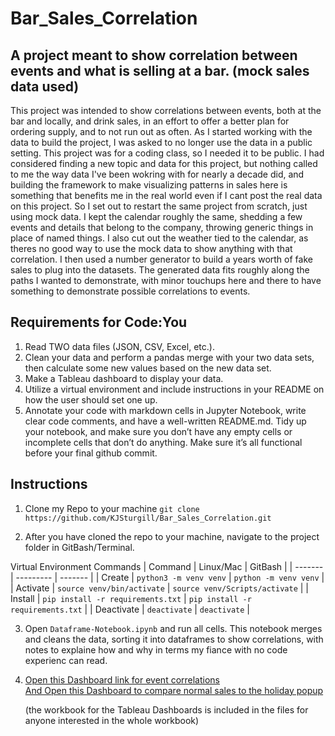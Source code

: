 # Bar_Sales_Correlation
## A project meant to show correlation between events and what is selling at a bar. (mock sales data used)

This project was intended to show correlations between events, both at the bar and locally, and drink sales, in an effort to offer a better plan for ordering supply, and to not run out as often. As I started working with the data to build the project, I was asked to no longer use the data in a public setting. This project was for a coding class, so I needed it to be public. I had considered finding a new topic and data for this project, but nothing called to me the way data I've been wokring with for nearly a decade did, and building the framework to make visualizing patterns in sales here is something that benefits me in the real world even if I cant post the real data on this project. So I set out to restart the same project from scratch, just using mock data. I kept the calendar roughly the same, shedding a few events and details that belong to the company, throwing generic things in place of named things. I also cut out the weather tied to the calendar, as theres no good way to use the mock data to show anything with that correlation. I then used a number generator to build a years worth of fake sales to plug into the datasets. The generated data fits roughly along the paths I wanted to demonstrate, with minor touchups here and there to have something to demonstrate possible correlations to events.


## Requirements for Code:You
1) Read TWO data files (JSON, CSV, Excel, etc.).
2) Clean your data and perform a pandas merge with your two data sets, then calculate some new values based on the new data set.
3) Make a Tableau dashboard to display your data.
4) Utilize a virtual environment and include instructions in your README on how the user should set one up.
5) Annotate your code with markdown cells in Jupyter Notebook, write clear code comments, and have a well-written README.md. Tidy up your notebook, and make sure you don’t have any empty cells or incomplete cells that don’t do anything. Make sure it’s all functional before your final github commit.


## Instructions
1) Clone my Repo to your machine 
`git clone https://github.com/KJSturgill/Bar_Sales_Correlation.git`

2) After you have cloned the repo to your machine, navigate to the project 
folder in GitBash/Terminal.

Virtual Environment Commands
| Command | Linux/Mac | GitBash |
| ------- | --------- | ------- |
| Create | `python3 -m venv venv` | `python -m venv venv` |
| Activate | `source venv/bin/activate` | `source venv/Scripts/activate` |
| Install | `pip install -r requirements.txt` | `pip install -r requirements.txt` |
| Deactivate | `deactivate` | `deactivate` |

3) Open `Dataframe-Notebook.ipynb` and run all cells. This notebook merges and cleans the data, sorting it into dataframes to show correlations, with notes to explaine how and why in terms my fiance with no code experienc can read.

4) [Open this Dashboard link for event correlations](https://public.tableau.com/app/profile/kevin.sturgill/viz/MockBarSales-events/EventAffectonSales?publish=yes)   
   [And Open this Dashboard to compare normal sales to the holiday popup](https://public.tableau.com/app/profile/kevin.sturgill/viz/MockBarSales/Popupvs_NoPopup)

    (the workbook for the Tableau Dashboards is included in the files for anyone interested in the whole workbook)
